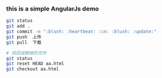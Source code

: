 ### this is a simple AngularJs demo

``` bash
git status 
git add .
git commit -m ":blush: :heartbeat: :cn: :blush: :update:"
git push  上传
git pull  下载

# 找回误删掉的文件
git status
git reset HEAD aa.html
git checkout aa.html
```